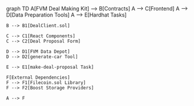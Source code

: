graph TD
    A[FVM Deal Making Kit] --> B[Contracts]
    A --> C[Frontend]
    A --> D[Data Preparation Tools]
    A --> E[Hardhat Tasks]

    B --> B1[DealClient.sol]
    
    C --> C1[React Components]
    C --> C2[Deal Proposal Form]
    
    D --> D1[FVM Data Depot]
    D --> D2[generate-car Tool]
    
    E --> E1[make-deal-proposal Task]
    
    F[External Dependencies]
    F --> F1[Filecoin.sol Library]
    F --> F2[Boost Storage Providers]
    
    A --> F
